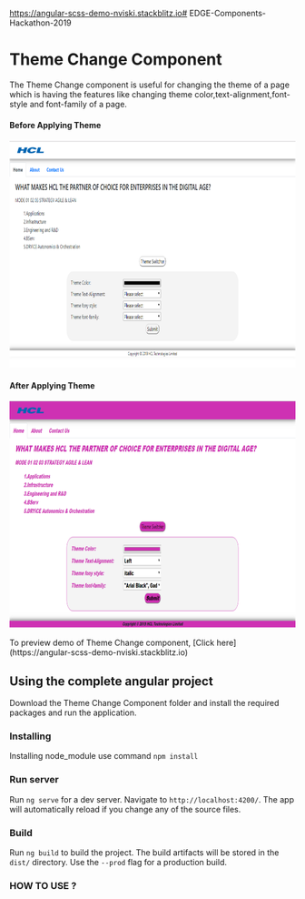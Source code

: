 https://angular-scss-demo-nviski.stackblitz.io# EDGE-Components-Hackathon-2019
# Theme Change Component

The Theme Change component is useful for changing the theme of a page which is having the features like changing theme color,text-alignment,font-style and font-family of a page. 

 #### Before Applying Theme
<p align="center"> 
  <img width="800" height="400" src="Images/ThemeChangeComponentBeforeApplyingTheme.PNG" alt="Theme-change-component-Img">
</p>

 #### After Applying Theme
 <p align="center">
  <img width="800" height="400" src="Images/ThemeChangeComponentAfterApplyingTheme.PNG" alt="Theme-change-component-Img">
 </p>
 To preview demo of Theme Change component, [Click here](https://angular-scss-demo-nviski.stackblitz.io)

## Using the complete angular project
Download the Theme Change Component folder and install the required packages and run the application.

### Installing

Installing node_module use command `npm install`

### Run server

Run `ng serve` for a dev server. Navigate to `http://localhost:4200/`. The app will automatically reload if you change any of the source files.

### Build

Run `ng build` to build the project. The build artifacts will be stored in the `dist/` directory. Use the `--prod` flag for a production build.


### HOW TO USE ?

